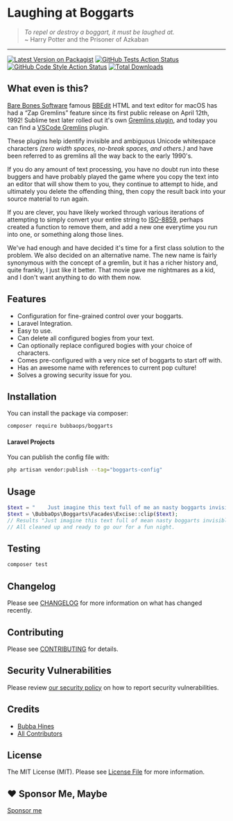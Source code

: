 # Laughing at Boggarts

> _To repel or destroy a boggart, it must be laughed at._ <br>
> ~ Harry Potter and the Prisoner of Azkaban
____
[![Latest Version on Packagist](https://img.shields.io/packagist/v/bubbaops/boggarts.svg?style=flat-square)](https://packagist.org/packages/bubbaops/boggarts)
[![GitHub Tests Action Status](https://img.shields.io/github/actions/workflow/status/bubbaops/boggarts/run-tests.yml?branch=main&label=tests&style=flat-square)](https://github.com/bubbaops/boggarts/actions?query=workflow%3Arun-tests+branch%3Amain)
[![GitHub Code Style Action Status](https://img.shields.io/github/actions/workflow/status/bubbaops/boggarts/fix-php-code-style-issues.yml?branch=main&label=code%20style&style=flat-square)](https://github.com/bubbaops/boggarts/actions?query=workflow%3A"Fix+PHP+code+style+issues"+branch%3Amain)
[![Total Downloads](https://img.shields.io/packagist/dt/bubbaops/boggarts.svg?style=flat-square)](https://packagist.org/packages/bubbaops/boggarts)

## What even is this?

[Bare Bones Software](http://www.barebones.com/) famous [BBEdit](http://www.barebones.com/products/bbedit/) HTML and
text editor for macOS has had a “Zap Gremlins” feature since its first public release on April 12th, 1992! Sublime text
later rolled out it's own [Gremlins plugin](https://packagecontrol.io/packages/Gremlins), and today you can find
a [VSCode Gremlins](https://packagecontrol.io/packages/Gremlins) plugin.

These plugins help identify invisible and ambiguous Unicode whitespace characters _(zero width spaces, no-break spaces,
and others.)_ and have been referred to as gremlins all the way back to the early 1990's.

If you do any amount of text processing, you have no doubt run into these buggers and have probably played the game
where
you copy the text into an editor that will show them to you, they continue to attempt to hide, and ultimately you delete
the offending thing, then copy the result back into your source material to run again.

If you are clever, you have likely worked through various iterations of attempting to simply convert your entire string
to [ISO-8859](https://en.wikipedia.org/wiki/ISO/IEC_8859-1), perhaps created a function to remove them, and add a new
one everytime you run into one, or something along those lines.

We've had enough and have decided it's time for a first class solution to the problem. We also decided on an alternative
name. The new name is fairly synonymous with the concept of a gremlin, but it has a richer history and, quite frankly, I
just like it better. That movie gave me nightmares as a kid, and I don't want anything to do with them now.

## Features

* Configuration for fine-grained control over your boggarts.
* Laravel Integration.
* Easy to use.
* Can delete all configured bogies from your text.
* Can optionally replace configured bogies with your choice of characters.
* Comes pre-configured with a very nice set of boggarts to start off with.
* Has an awesome name with references to current pop culture!
* Solves a growing security issue for you.

## Installation

You can install the package via composer:

```bash
composer require bubbaops/boggarts
```

#### Laravel Projects

You can publish the config file with:

```bash
php artisan vendor:publish --tag="boggarts-config"
```

## Usage

```php
$text = "    Just imagine this text full of me an nasty boggarts invisible to you!       ";
$text = \BubbaOps\Boggarts\Facades\Excise::clip($text);
// Results "Just imagine this text full of mean nasty boggarts invisible to you!" 
// All cleaned up and ready to go our for a fun night.
```

## Testing

```bash
composer test
```

## Changelog

Please see [CHANGELOG](CHANGELOG.md) for more information on what has changed recently.

## Contributing

Please see [CONTRIBUTING](CONTRIBUTING.md) for details.

## Security Vulnerabilities

Please review [our security policy](../../security/policy) on how to report security vulnerabilities.

## Credits

- [Bubba Hines](https://github.com/BubbaOps)
- [All Contributors](../../contributors)

## License

The MIT License (MIT). Please see [License File](LICENSE.md) for more information.

## :heart: Sponsor Me, Maybe

[Sponsor me](https://github.com/sponsors/bubba-h57)

